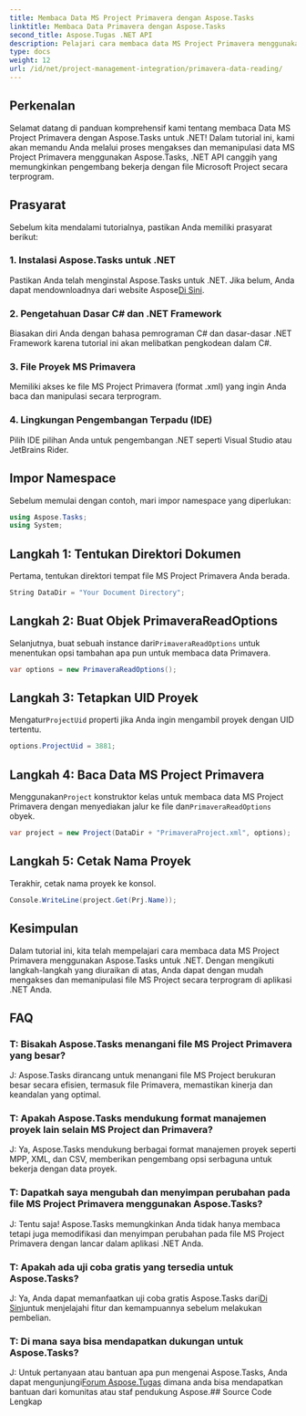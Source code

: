 ```yaml
---
title: Membaca Data MS Project Primavera dengan Aspose.Tasks
linktitle: Membaca Data Primavera dengan Aspose.Tasks
second_title: Aspose.Tugas .NET API
description: Pelajari cara membaca data MS Project Primavera menggunakan Aspose.Tasks untuk .NET. Panduan langkah demi langkah dengan contoh kode.
type: docs
weight: 12
url: /id/net/project-management-integration/primavera-data-reading/
---
```

## Perkenalan
Selamat datang di panduan komprehensif kami tentang membaca Data MS Project Primavera dengan Aspose.Tasks untuk .NET! Dalam tutorial ini, kami akan memandu Anda melalui proses mengakses dan memanipulasi data MS Project Primavera menggunakan Aspose.Tasks, .NET API canggih yang memungkinkan pengembang bekerja dengan file Microsoft Project secara terprogram.
## Prasyarat
Sebelum kita mendalami tutorialnya, pastikan Anda memiliki prasyarat berikut:
### 1. Instalasi Aspose.Tasks untuk .NET
 Pastikan Anda telah menginstal Aspose.Tasks untuk .NET. Jika belum, Anda dapat mendownloadnya dari website Aspose[Di Sini](https://releases.aspose.com/tasks/net/).
### 2. Pengetahuan Dasar C# dan .NET Framework
Biasakan diri Anda dengan bahasa pemrograman C# dan dasar-dasar .NET Framework karena tutorial ini akan melibatkan pengkodean dalam C#.
### 3. File Proyek MS Primavera
Memiliki akses ke file MS Project Primavera (format .xml) yang ingin Anda baca dan manipulasi secara terprogram.
### 4. Lingkungan Pengembangan Terpadu (IDE)
Pilih IDE pilihan Anda untuk pengembangan .NET seperti Visual Studio atau JetBrains Rider.

## Impor Namespace
Sebelum memulai dengan contoh, mari impor namespace yang diperlukan:
```csharp
using Aspose.Tasks;
using System;

```

## Langkah 1: Tentukan Direktori Dokumen
Pertama, tentukan direktori tempat file MS Project Primavera Anda berada.
```csharp
String DataDir = "Your Document Directory";
```
## Langkah 2: Buat Objek PrimaveraReadOptions
 Selanjutnya, buat sebuah instance dari`PrimaveraReadOptions` untuk menentukan opsi tambahan apa pun untuk membaca data Primavera.
```csharp
var options = new PrimaveraReadOptions();
```
## Langkah 3: Tetapkan UID Proyek
 Mengatur`ProjectUid` properti jika Anda ingin mengambil proyek dengan UID tertentu.
```csharp
options.ProjectUid = 3881;
```
## Langkah 4: Baca Data MS Project Primavera
 Menggunakan`Project` konstruktor kelas untuk membaca data MS Project Primavera dengan menyediakan jalur ke file dan`PrimaveraReadOptions` obyek.
```csharp
var project = new Project(DataDir + "PrimaveraProject.xml", options);
```
## Langkah 5: Cetak Nama Proyek
Terakhir, cetak nama proyek ke konsol.
```csharp
Console.WriteLine(project.Get(Prj.Name));
```

## Kesimpulan
Dalam tutorial ini, kita telah mempelajari cara membaca data MS Project Primavera menggunakan Aspose.Tasks untuk .NET. Dengan mengikuti langkah-langkah yang diuraikan di atas, Anda dapat dengan mudah mengakses dan memanipulasi file MS Project secara terprogram di aplikasi .NET Anda.
## FAQ
### T: Bisakah Aspose.Tasks menangani file MS Project Primavera yang besar?
J: Aspose.Tasks dirancang untuk menangani file MS Project berukuran besar secara efisien, termasuk file Primavera, memastikan kinerja dan keandalan yang optimal.
### T: Apakah Aspose.Tasks mendukung format manajemen proyek lain selain MS Project dan Primavera?
J: Ya, Aspose.Tasks mendukung berbagai format manajemen proyek seperti MPP, XML, dan CSV, memberikan pengembang opsi serbaguna untuk bekerja dengan data proyek.
### T: Dapatkah saya mengubah dan menyimpan perubahan pada file MS Project Primavera menggunakan Aspose.Tasks?
J: Tentu saja! Aspose.Tasks memungkinkan Anda tidak hanya membaca tetapi juga memodifikasi dan menyimpan perubahan pada file MS Project Primavera dengan lancar dalam aplikasi .NET Anda.
### T: Apakah ada uji coba gratis yang tersedia untuk Aspose.Tasks?
 J: Ya, Anda dapat memanfaatkan uji coba gratis Aspose.Tasks dari[Di Sini](https://releases.aspose.com/)untuk menjelajahi fitur dan kemampuannya sebelum melakukan pembelian.
### T: Di mana saya bisa mendapatkan dukungan untuk Aspose.Tasks?
 J: Untuk pertanyaan atau bantuan apa pun mengenai Aspose.Tasks, Anda dapat mengunjungi[Forum Aspose.Tugas](https://forum.aspose.com/c/tasks/15) dimana anda bisa mendapatkan bantuan dari komunitas atau staf pendukung Aspose.## Source Code Lengkap